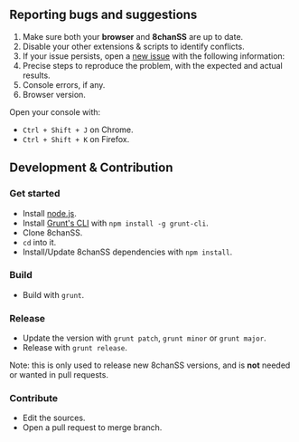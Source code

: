 
## Reporting bugs and suggestions

1. Make sure both your **browser** and **8chanSS** are up to date.
2. Disable your other extensions & scripts to identify conflicts.
3. If your issue persists, open a [new issue](https://github.com/otacoo/8chanSS/issues) with the following information:
  1. Precise steps to reproduce the problem, with the expected and actual results.
  2. Console errors, if any.
  3. Browser version.

Open your console with:
- `Ctrl + Shift + J` on Chrome.
- `Ctrl + Shift + K` on Firefox.

## Development & Contribution

### Get started

- Install [node.js](http://nodejs.org/).
- Install [Grunt's CLI](http://gruntjs.com/) with `npm install -g grunt-cli`.
- Clone 8chanSS.
- `cd` into it.
- Install/Update 8chanSS dependencies with `npm install`.

### Build

- Build with `grunt`.

### Release

- Update the version with `grunt patch`, `grunt minor` or `grunt major`.
- Release with `grunt release`.

Note: this is only used to release new 8chanSS versions, and is **not** needed or wanted in pull requests.

### Contribute

- Edit the sources.
- Open a pull request to merge branch.
